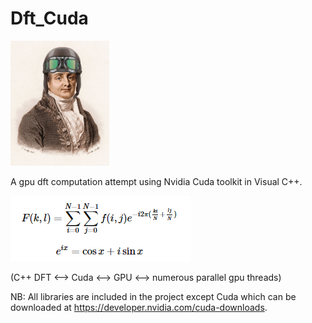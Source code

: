 # Dft_Cuda

<img src="/img/fourier_afond.jpg" height="200">

A gpu dft computation attempt using Nvidia Cuda toolkit in Visual C++.

<img src="/img/formula.png">

(C++ DFT <--> Cuda <--> GPU <--> numerous parallel gpu threads)


NB: All libraries are included in the project except Cuda which can be downloaded at https://developer.nvidia.com/cuda-downloads.
